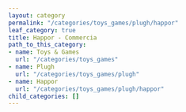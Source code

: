 ```yaml
---
layout: category
permalink: "/categories/toys_games/plugh/happor"
leaf_category: true
title: Happor - Commercia
path_to_this_category:
- name: Toys & Games
  url: "/categories/toys_games"
- name: Plugh
  url: "/categories/toys_games/plugh"
- name: Happor
  url: "/categories/toys_games/plugh/happor"
child_categories: []
---
```

